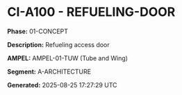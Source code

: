 # CI-A100 - REFUELING-DOOR

**Phase:** 01-CONCEPT

**Description:** Refueling access door

**AMPEL:** AMPEL-01-TUW (Tube and Wing)

**Segment:** A-ARCHITECTURE

**Generated:** 2025-08-25 17:27:29 UTC
